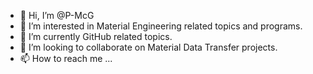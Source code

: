 - 👋 Hi, I’m @P-McG
- 👀 I’m interested in Material Engineering related topics and programs.
- 🌱 I’m currently GitHub related topics.
- 💞️ I’m looking to collaborate on Material Data Transfer projects.
- 📫 How to reach me ...

<!---
P-McG/P-McG is a ✨ special ✨ repository because its `README.md` (this file) appears on your GitHub profile.
You can click the Preview link to take a look at your changes.
--->
